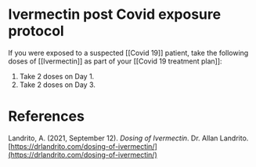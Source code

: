 # Ivermectin post Covid exposure protocol

If you were exposed to a suspected [[Covid 19]] patient, take the following doses of [[Ivermectin]] as part of your [[Covid 19 treatment plan]]:

1. Take 2 doses on Day 1.
2. Take 2 doses on Day 3.

# References

Landrito, A. (2021, September 12). *Dosing of Ivermectin*. Dr. Allan Landrito. [https://drlandrito.com/dosing-of-ivermectin/](https://drlandrito.com/dosing-of-ivermectin/)

